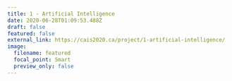 ```yaml
---
title: 1 - Artificial Intelligence
date: 2020-06-28T01:09:53.488Z
draft: false
featured: false
external_link: https://cais2020.ca/project/1-artificial-intelligence/
image:
  filename: featured
  focal_point: Smart
  preview_only: false
---
```

